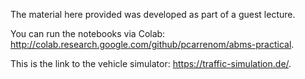 The material here provided was developed as part of a guest lecture.

You can run the notebooks via Colab: http://colab.research.google.com/github/pcarrenom/abms-practical.

This is the link to the vehicle simulator: https://traffic-simulation.de/.
